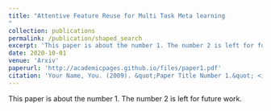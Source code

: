 ```yaml
---
title: "Attentive Feature Reuse for Multi Task Meta learning
"
collection: publications
permalink: /publication/shaped_search
excerpt: 'This paper is about the number 1. The number 2 is left for future work.'
date: 2020-10-01
venue: 'Arxiv'
paperurl: 'http://academicpages.github.io/files/paper1.pdf'
citation: 'Your Name, You. (2009). &quot;Paper Title Number 1.&quot; <i>Journal 1</i>. 1(1).'
---
```

This paper is about the number 1. The number 2 is left for future work.
